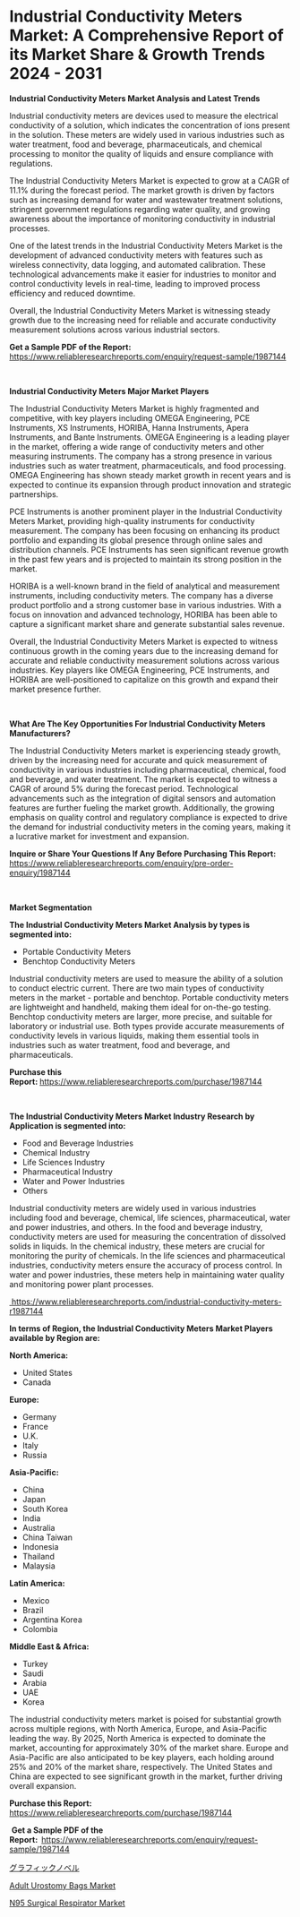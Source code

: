 <p><h1>Industrial Conductivity Meters Market: A Comprehensive Report of its Market Share & Growth Trends 2024 - 2031</h1></p><p><strong>Industrial Conductivity Meters Market Analysis and Latest Trends</strong></p>
<p><p>Industrial conductivity meters are devices used to measure the electrical conductivity of a solution, which indicates the concentration of ions present in the solution. These meters are widely used in various industries such as water treatment, food and beverage, pharmaceuticals, and chemical processing to monitor the quality of liquids and ensure compliance with regulations.</p><p>The Industrial Conductivity Meters Market is expected to grow at a CAGR of 11.1% during the forecast period. The market growth is driven by factors such as increasing demand for water and wastewater treatment solutions, stringent government regulations regarding water quality, and growing awareness about the importance of monitoring conductivity in industrial processes. </p><p>One of the latest trends in the Industrial Conductivity Meters Market is the development of advanced conductivity meters with features such as wireless connectivity, data logging, and automated calibration. These technological advancements make it easier for industries to monitor and control conductivity levels in real-time, leading to improved process efficiency and reduced downtime.</p><p>Overall, the Industrial Conductivity Meters Market is witnessing steady growth due to the increasing need for reliable and accurate conductivity measurement solutions across various industrial sectors.</p></p>
<p><strong>Get a Sample PDF of the Report:&nbsp;</strong> <a href="https://www.reliableresearchreports.com/enquiry/request-sample/1987144">https://www.reliableresearchreports.com/enquiry/request-sample/1987144</a></p>
<p>&nbsp;</p>
<p><strong>Industrial Conductivity Meters Major Market Players</strong></p>
<p><p>The Industrial Conductivity Meters Market is highly fragmented and competitive, with key players including OMEGA Engineering, PCE Instruments, XS Instruments, HORIBA, Hanna Instruments, Apera Instruments, and Bante Instruments. OMEGA Engineering is a leading player in the market, offering a wide range of conductivity meters and other measuring instruments. The company has a strong presence in various industries such as water treatment, pharmaceuticals, and food processing. OMEGA Engineering has shown steady market growth in recent years and is expected to continue its expansion through product innovation and strategic partnerships.</p><p>PCE Instruments is another prominent player in the Industrial Conductivity Meters Market, providing high-quality instruments for conductivity measurement. The company has been focusing on enhancing its product portfolio and expanding its global presence through online sales and distribution channels. PCE Instruments has seen significant revenue growth in the past few years and is projected to maintain its strong position in the market.</p><p>HORIBA is a well-known brand in the field of analytical and measurement instruments, including conductivity meters. The company has a diverse product portfolio and a strong customer base in various industries. With a focus on innovation and advanced technology, HORIBA has been able to capture a significant market share and generate substantial sales revenue.</p><p>Overall, the Industrial Conductivity Meters Market is expected to witness continuous growth in the coming years due to the increasing demand for accurate and reliable conductivity measurement solutions across various industries. Key players like OMEGA Engineering, PCE Instruments, and HORIBA are well-positioned to capitalize on this growth and expand their market presence further.</p></p>
<p>&nbsp;</p>
<p><strong>What Are The Key Opportunities For Industrial Conductivity Meters Manufacturers?</strong></p>
<p><p>The Industrial Conductivity Meters market is experiencing steady growth, driven by the increasing need for accurate and quick measurement of conductivity in various industries including pharmaceutical, chemical, food and beverage, and water treatment. The market is expected to witness a CAGR of around 5% during the forecast period. Technological advancements such as the integration of digital sensors and automation features are further fueling the market growth. Additionally, the growing emphasis on quality control and regulatory compliance is expected to drive the demand for industrial conductivity meters in the coming years, making it a lucrative market for investment and expansion.</p></p>
<p><strong>Inquire or Share Your Questions If Any Before Purchasing This Report:</strong> <a href="https://www.reliableresearchreports.com/enquiry/pre-order-enquiry/1987144">https://www.reliableresearchreports.com/enquiry/pre-order-enquiry/1987144</a></p>
<p>&nbsp;</p>
<p><strong>Market Segmentation</strong></p>
<p><strong>The Industrial Conductivity Meters Market Analysis by types is segmented into:</strong></p>
<p><ul><li>Portable Conductivity Meters</li><li>Benchtop Conductivity Meters</li></ul></p>
<p><p>Industrial conductivity meters are used to measure the ability of a solution to conduct electric current. There are two main types of conductivity meters in the market - portable and benchtop. Portable conductivity meters are lightweight and handheld, making them ideal for on-the-go testing. Benchtop conductivity meters are larger, more precise, and suitable for laboratory or industrial use. Both types provide accurate measurements of conductivity levels in various liquids, making them essential tools in industries such as water treatment, food and beverage, and pharmaceuticals.</p></p>
<p><strong>Purchase this Report:&nbsp;</strong><a href="https://www.reliableresearchreports.com/purchase/1987144">https://www.reliableresearchreports.com/purchase/1987144</a></p>
<p>&nbsp;</p>
<p><strong>The Industrial Conductivity Meters Market Industry Research by Application is segmented into:</strong></p>
<p><ul><li>Food and Beverage Industries</li><li>Chemical Industry</li><li>Life Sciences Industry</li><li>Pharmaceutical Industry</li><li>Water and Power Industries</li><li>Others</li></ul></p>
<p><p>Industrial conductivity meters are widely used in various industries including food and beverage, chemical, life sciences, pharmaceutical, water and power industries, and others. In the food and beverage industry, conductivity meters are used for measuring the concentration of dissolved solids in liquids. In the chemical industry, these meters are crucial for monitoring the purity of chemicals. In the life sciences and pharmaceutical industries, conductivity meters ensure the accuracy of process control. In water and power industries, these meters help in maintaining water quality and monitoring power plant processes.</p></p>
<p><a href="https://www.reliableresearchreports.com/industrial-conductivity-meters-r1987144">&nbsp;https://www.reliableresearchreports.com/industrial-conductivity-meters-r1987144</a></p>
<p><strong>In terms of Region, the Industrial Conductivity Meters Market Players available by Region are:</strong></p>
<p>
    <p> <strong> North America: </strong>
        <ul>
            <li>United States</li>
            <li>Canada</li>
        </ul>
        </p> 
    <p> <strong> Europe: </strong>
        <ul>
            <li>Germany</li>
            <li>France</li>
            <li>U.K.</li>
            <li>Italy</li>
            <li>Russia</li>
        </ul>
        </p> 
    <p> <strong> Asia-Pacific: </strong>
        <ul>
            <li>China</li>
            <li>Japan</li>
            <li>South Korea</li>
            <li>India</li>
            <li>Australia</li>
            <li>China Taiwan</li>
            <li>Indonesia</li>
            <li>Thailand</li>
            <li>Malaysia</li>
        </ul>
        </p> 
    <p> <strong> Latin America: </strong>
        <ul>
            <li>Mexico</li>
            <li>Brazil</li>
            <li>Argentina Korea</li>
            <li>Colombia</li>
        </ul>
        </p> 
    <p> <strong> Middle East & Africa: </strong>
        <ul>
            <li>Turkey</li>
            <li>Saudi</li>
            <li>Arabia</li>
            <li>UAE</li>
            <li>Korea</li>
        </ul>
    </p>
    </p>
<p><p>The industrial conductivity meters market is poised for substantial growth across multiple regions, with North America, Europe, and Asia-Pacific leading the way. By 2025, North America is expected to dominate the market, accounting for approximately 30% of the market share. Europe and Asia-Pacific are also anticipated to be key players, each holding around 25% and 20% of the market share, respectively. The United States and China are expected to see significant growth in the market, further driving overall expansion.</p></p>
<p><strong>Purchase this Report: </strong><a href="https://www.reliableresearchreports.com/purchase/1987144">https://www.reliableresearchreports.com/purchase/1987144</a></p>
<p>&nbsp;<strong>Get a Sample PDF of the Report:&nbsp;&nbsp;</strong><a href="https://www.reliableresearchreports.com/enquiry/request-sample/1987144">https://www.reliableresearchreports.com/enquiry/request-sample/1987144</a></p>
<p><strong></strong></p>
<p><p><a href="https://github.com/SantosDicki04/Market-Research-Report-List-1/blob/main/104300734037.md">グラフィックノベル</a></p><p><a href="https://circular-yam-9b9.notion.site/Adult-Urostomy-Bags-Market-The-Key-To-Successful-Business-Strategy-Forecast-Till-2031-b844a67be4284926a0bd2f9ade9f1a8a">Adult Urostomy Bags Market</a></p><p><a href="https://cedar-agate-3da.notion.site/N95-Surgical-Respirator-Market-Size-Reveals-the-Best-Marketing-Channels-In-Global-Industry-5f2aeed5bb12473cb2033ef516a453a7">N95 Surgical Respirator Market</a></p></p>